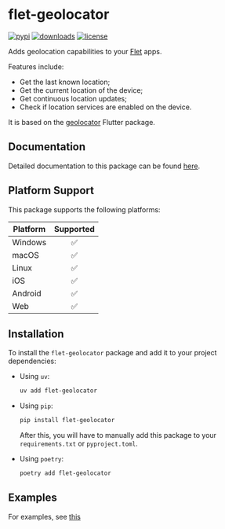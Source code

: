 # flet-geolocator

[![pypi](https://img.shields.io/pypi/v/flet-geolocator.svg)](https://pypi.python.org/pypi/flet-geolocator)
[![downloads](https://static.pepy.tech/badge/flet-geolocator/month)](https://pepy.tech/project/flet-geolocator)
[![license](https://img.shields.io/github/license/flet-dev/flet-geolocator.svg)](https://github.com/flet-dev/flet-geolocator/blob/main/LICENSE)

Adds geolocation capabilities to your [Flet](https://flet.dev) apps. 

Features include:
- Get the last known location;
- Get the current location of the device;
- Get continuous location updates;
- Check if location services are enabled on the device.

It is based on the [geolocator](https://pub.dev/packages/geolocator) Flutter package.

## Documentation

Detailed documentation to this package can be found [here](https://flet-dev.github.io/flet-geolocator/).

## Platform Support

This package supports the following platforms:

| Platform | Supported |
|----------|:---------:|
| Windows  |     ✅     |
| macOS    |     ✅     |
| Linux    |     ✅     |
| iOS      |     ✅     |
| Android  |     ✅     |
| Web      |     ✅     |

## Installation

To install the `flet-geolocator` package and add it to your project dependencies:

- Using `uv`:
    ```bash
    uv add flet-geolocator
    ```

- Using `pip`:
    ```bash
    pip install flet-geolocator
    ```
    After this, you will have to manually add this package to your `requirements.txt` or `pyproject.toml`.

- Using `poetry`:
    ```bash
    poetry add flet-geolocator
    ```

## Examples

For examples, see [this](./examples)